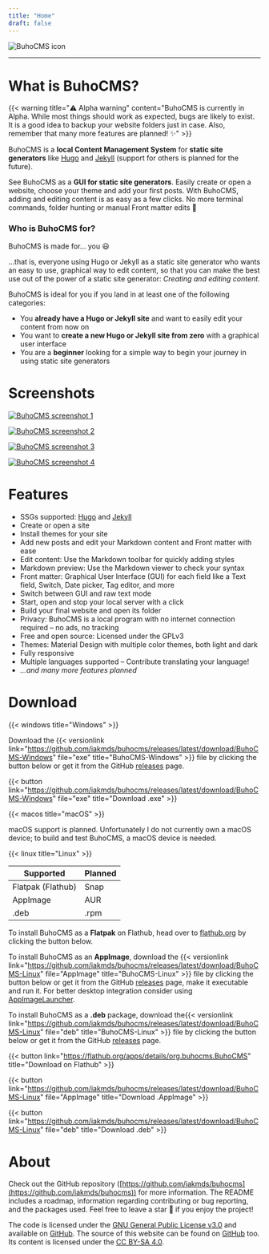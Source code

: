 ```yaml
---
title: "Home"
draft: false
---
```


![BuhoCMS icon](https://raw.githubusercontent.com/iakmds/buhocms/main/.github/icon.svg)

---

# What is BuhoCMS?

{{< warning title="⚠️ Alpha warning" content="BuhoCMS is currently in Alpha. While most things should work as expected, bugs are likely to exist. It is a good idea to backup your website folders just in case. Also, remember that many more features are planned! ✨" >}}

BuhoCMS is a **local Content Management System** for **static site generators** like [Hugo](https://gohugo.io/) and [Jekyll](https://jekyllrb.com/) (support for others is planned for the future). 

See BuhoCMS as a **GUI for static site generators**. Easily create or open a website, choose your theme and add your first posts. With BuhoCMS, adding and editing content is as easy as a few clicks. No more terminal commands, folder hunting or manual Front matter edits 🥳

### Who is BuhoCMS for?

BuhoCMS is made for... you 😃

...that is, everyone using Hugo or Jekyll as a static site generator who wants an easy to use, graphical way to edit content, so that you can make the best use out of the power of a static site generator: *Creating and editing content.*

BuhoCMS is ideal for you if you land in at least one of the following categories:

- You **already have a Hugo or Jekyll site** and want to easily edit your content from now on
- You want to **create a new Hugo or Jekyll site from zero** with a graphical user interface
- You are a **beginner** looking for a simple way to begin your journey in using static site generators

# Screenshots

[![BuhoCMS screenshot 1](https://raw.githubusercontent.com/iakmds/buhocms/main/.github/screenshot1.png)](https://raw.githubusercontent.com/iakmds/buhocms/main/.github/screenshot1.png)

[![BuhoCMS screenshot 2](https://raw.githubusercontent.com/iakmds/buhocms/main/.github/screenshot2.png)](https://raw.githubusercontent.com/iakmds/buhocms/main/.github/screenshot2.png)

[![BuhoCMS screenshot 3](https://raw.githubusercontent.com/iakmds/buhocms/main/.github/screenshot3.png)](https://raw.githubusercontent.com/iakmds/buhocms/main/.github/screenshot3.png)

[![BuhoCMS screenshot 4](https://raw.githubusercontent.com/iakmds/buhocms/main/.github/screenshot4.png)](https://raw.githubusercontent.com/iakmds/buhocms/main/.github/screenshot4.png)

# Features

- SSGs supported: [Hugo](https://gohugo.io/) and [Jekyll](https://jekyllrb.com/)
- Create or open a site
- Install themes for your site
- Add new posts and edit your Markdown content and Front matter with ease
- Edit content: Use the Markdown toolbar for quickly adding styles
- Markdown preview: Use the Markdown viewer to check your syntax
- Front matter: Graphical User Interface (GUI) for each field like a Text field, Switch, Date picker, Tag editor, and more
- Switch between GUI and raw text mode
- Start, open and stop your local server with a click
- Build your final website and open its folder
- Privacy: BuhoCMS is a local program with no internet connection required – no ads, no tracking
- Free and open source: Licensed under the GPLv3
- Themes: Material Design with multiple color themes, both light and dark
- Fully responsive
- Multiple languages supported – Contribute translating your language!
- *...and many more features planned*

# Download

{{< windows title="Windows" >}}

Download the {{< versionlink link="https://github.com/iakmds/buhocms/releases/latest/download/BuhoCMS-Windows" file="exe" title="BuhoCMS-Windows" >}} file by clicking the button below or get it from the GitHub [releases](https://github.com/iakmds/buhocms/releases) page.

{{< button link="https://github.com/iakmds/buhocms/releases/latest/download/BuhoCMS-Windows" file="exe" title="Download .exe" >}}

{{< macos title="macOS" >}}

macOS support is planned. Unfortunately I do not currently own a macOS device; to build and test BuhoCMS, a macOS device is needed. 

{{< linux title="Linux" >}}

Supported | Planned
|-|-|
| Flatpak (Flathub) | Snap |
| AppImage | AUR |
| .deb | .rpm |

To install BuhoCMS as a **Flatpak** on Flathub, head over to [flathub.org](https://flathub.org/apps/details/org.buhocms.BuhoCMS) by clicking the button below.

To install BuhoCMS as an **AppImage**, download the {{< versionlink link="https://github.com/iakmds/buhocms/releases/latest/download/BuhoCMS-Linux" file="AppImage" title="BuhoCMS-Linux" >}} file by clicking the button below or get it from the GitHub [releases](https://github.com/iakmds/buhocms/releases) page, make it executable and run it. 
For better desktop integration consider using [AppImageLauncher](https://github.com/TheAssassin/AppImageLauncher).

To install BuhoCMS as a **.deb** package, download the{{< versionlink link="https://github.com/iakmds/buhocms/releases/latest/download/BuhoCMS-Linux" file="deb" title="BuhoCMS-Linux" >}} file by clicking the button below or get it from the GitHub [releases](https://github.com/iakmds/buhocms/releases) page.

{{< button link="https://flathub.org/apps/details/org.buhocms.BuhoCMS" title="Download on Flathub" >}}

{{< button link="https://github.com/iakmds/buhocms/releases/latest/download/BuhoCMS-Linux" file="AppImage" title="Download .AppImage" >}}

{{< button link="https://github.com/iakmds/buhocms/releases/latest/download/BuhoCMS-Linux" file="deb" title="Download .deb" >}}

# About

Check out the GitHub repository ([https://github.com/iakmds/buhocms](https://github.com/iakmds/buhocms)) for more information. The README includes a roadmap, information regarding contributing or bug reporting, and the packages used. Feel free to leave a star 🌟 if you enjoy the project!

The code is licensed under the [GNU General Public License v3.0](https://github.com/iakmds/buhocms/blob/main/LICENSE) and available on [GitHub](https://github.com/iakmds/buhocms). 
The source of this website can be found on [GitHub](https://github.com/iakmds/buhocms-website) too. Its content is licensed under the [CC BY-SA 4.0](https://creativecommons.org/licenses/by-sa/4.0/).
